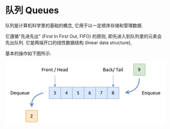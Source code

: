 # 队列 Queues

队列是计算机科学里的基础的概念, 它用于以一定顺序存储和管理数据.

它遵循"先进先出" (First In First Out, FIFO) 的原则, 即先进入到队列里的元素会先出队列.
它是两端开口的线性数据结构 (linear data structure),

基本的操作如下图所示:

![queue data flow](assets/queue-data-flow.svg)